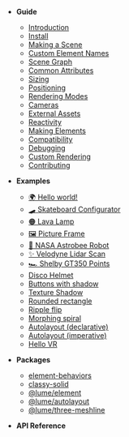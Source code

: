 - **Guide**

  - [Introduction](/)
  - [Install](/guide/install/)
  - [Making a Scene](/guide/making-a-scene)
  - [Custom Element Names](/guide/custom-element-names)
  - [Scene Graph](/guide/scene-graph/)
  - [Common Attributes](/guide/common-attributes)
  - [Sizing](/guide/sizing)
  - [Positioning](/guide/positioning/)
  - [Rendering Modes](/guide/rendering-modes)
  - [Cameras](/guide/cameras/)
  - [External Assets](/guide/external-assets/)
  - [Reactivity](/guide/reactivity)
  - [Making Elements](/guide/making-elements)
  - [Compatibility](/guide/compatibility)
  - [Debugging](/guide/debugging)
  - [Custom Rendering](/guide/custom-rendering)
  - [Contributing](/guide/contributing)

- **Examples**

  <!-- - [Hello 3D world!](/examples/hello3d.md ':class=no-sublist') -->

  - [🌍 Hello world!](/examples/hello-world/ ':class=no-sublist')
  - [🛹 Skateboard Configurator](/examples/skateboard-configurator/ ':class=no-sublist')
  - [🟠 Lava Lamp](/examples/lava-lamp/ ':class=no-sublist')
  - [🖼️ Picture Frame](/examples/picture-frame ':class=no-sublist')
  - [🤖 NASA Astrobee Robot](/examples/nasa-astrobee-robot/ ':class=no-sublist')
  - [✨ Velodyne Lidar Scan](/examples/velodyne-lidar-scan/ ':class=no-sublist')
  - [🏎️ Shelby GT350 Points](/examples/shelby-gt350-points/ ':class=no-sublist')
  - [Disco Helmet](/examples/disco-helmet/ ':class=no-sublist')
  - [Buttons with shadow](/examples/buttons-with-shadow/ ':class=no-sublist')
  - [Texture Shadow](/examples/texture-shadow/ ':class=no-sublist')
  - [Rounded rectangle](/examples/rounded-rectangle.md ':class=no-sublist')
  - [Ripple flip](/examples/ripple-flip.md ':class=no-sublist')
  - [Morphing spiral](/examples/spiral.md ':class=no-sublist')
  - [Autolayout (declarative)](/examples/autolayout-declarative.md ':class=no-sublist')
  - [Autolayout (imperative)](/examples/autolayout-imperative.md ':class=no-sublist')
  - [Hello VR](/examples/hello-vr.md ':class=no-sublist')
    <!-- Uncomment these for testing. -->
    <!-- - [Shadow DOM](/examples/shadow-dom.md ':class=no-sublist') -->
    <!-- - [Shadow DOM](/examples/shadow-dom-2.md ':class=no-sublist') -->

- **Packages**

  - [element-behaviors](/guide/includes/lume-element-behaviors)
  - [classy-solid](/guide/includes/classy-solid)
  - [@lume/element](/guide/includes/lume-element)
  - [@lume/autolayout](/guide/layouts-with-autolayout)
  - [@lume/three-meshline](/three-meshline/)

- **API Reference**

  <!-- __API_AUTOGENERATED_BEGIN__ -->
  <!-- __API_AUTOGENERATED_END__ -->

<!-- - [Miscellaneous Notes](/notes.md) -->
